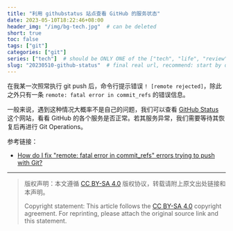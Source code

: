 ```yaml
---
title: "利用 githubstatus 站点查看 GitHub 的服务状态"
date: 2023-05-10T18:22:46+08:00
header_img: "/img/bg-tech.jpg"  # can be deleted
short: true
toc: false
tags: ["git"]
categories: ["git"]
series: ["tech"]  # should be ONLY ONE of the ["tech", "life", "review"]
slug: "20230510-github-status"  # final real url, recommend: start by date, follow lower case words with hyphen splitter. E.g., `20230316-text-title`
---
```


在我某一次照常执行 git push 后，命令行提示错误 `! [remote rejected]`，除此之外只有一条 `remote: fatal error in commit_refs` 的错误信息。

一般来说，遇到这种情况大概率不是自己的问题，我们可以查看 [GitHub Status](https://www.githubstatus.com/) 这个网站，看看 GitHub 的各个服务是否正常。若其服务异常，我们需要等待其恢复后再进行 Git Operations。

参考链接：
* [How do I fix "remote: fatal error in commit_refs" errors trying to push with Git?](https://stackoverflow.com/questions/37341960/how-do-i-fix-remote-fatal-error-in-commit-refs-errors-trying-to-push-with-git)

---

> 版权声明：本文遵循 [CC BY-SA 4.0](https://creativecommons.org/licenses/by-sa/4.0/deed.zh) 版权协议，转载请附上原文出处链接和本声明。
>
> Copyright statement: This article follows the [CC BY-SA 4.0](https://creativecommons.org/licenses/by-sa/4.0/deed.en) copyright agreement. For reprinting, please attach the original source link and this statement.
